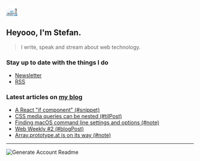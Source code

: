 <img alt width="30" height="30" src="https://raw.githubusercontent.com/stefanjudis/stefanjudis/main/screenshot.png">

## Heyooo, I'm Stefan.

> I write, speak and stream about web technology.

### Stay up to date with the things I do

- [Newsletter](https://www.stefanjudis.com/newsletter/)
- [RSS](https://www.stefanjudis.com/feeds/)

### Latest articles on [my blog](https://www.stefanjudis.com)

<!-- BLOG-POST-LIST:START -->
- [A React "if component" (#snippet)](https://www.stefanjudis.com/snippets/a-react-if-component/)
- [CSS media queries can be nested (#tilPost)](https://www.stefanjudis.com/today-i-learned/css-media-queries-can-be-nested/)
- [Finding macOS command line settings and options (#note)](https://www.stefanjudis.com/notes/finding-macos-command-line-settings-and-options/)
- [Web Weekly #2 (#blogPost)](https://www.stefanjudis.com/blog/web-weekly-2/)
- [Array.prototype.at is on its way (#note)](https://www.stefanjudis.com/notes/array-prototype-at-is-on-its-way/)
<!-- BLOG-POST-LIST:END -->

---

![Generate Account Readme](https://github.com/stefanjudis/stefanjudis/workflows/Generate%20Account%20Readme/badge.svg)

